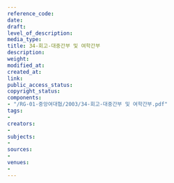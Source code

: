 ```yaml
---
reference_code: 
date: 
draft: 
level_of_description: 
media_type: 
title: 34-회고-대중간부 및 여학간부
description: 
weight: 
modified_at: 
created_at: 
link: 
public_access_status: 
copyright_status: 
components:
- "/RG-01-중앙여대협/2003/34-회고-대중간부 및 여학간부.pdf"
tags:
- 
creators:
- 
subjects:
- 
sources:
- 
venues:
- 
---
```

